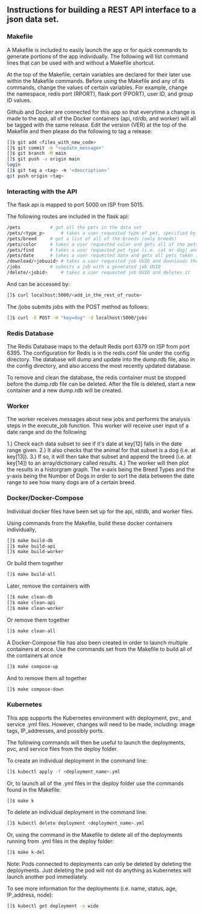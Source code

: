 ## Instructions for building a REST API interface to a json data set.

### Makefile

A Makefile is included to easily launch the app or for quick commands to generate portions of the app individually. The following will list command lines that can be used with and without a Makefile shortcut.

At the top of the Makefile, certain variables are declared for their later use within the Makefile commands.  Before using the Makefile and any of its commands, change the values of certain variables.  For example, change the namespace, redis port (RPORT), flask port (FPORT), user ID, and group ID values.

Github and Docker are connected for this app so that everytime a change is made to the app, all of the Docker containers (api, rd/db, and worker) will all be tagged with the same release.  Edit the version (VER) at the top of the Makefile and then please do the following to tag a release:

```bash
[]$ git add <files_with_new_code> 
[]$ git commit -m "<update_message>"
[]$ git branch -M main
[]$ git push -u origin main
login
[]$ git tag a <tag> -m '<description>'
git push origin <tag>
```

### Interacting with the API

The flask api is mapped to port 5000 on ISP from 5015.

The following routes are included in the flask api:

```bash
/pets			# get all the pets in the data set
/pets/<type_p>		# takes a user requested type of pet, specified by <type_p>, and gets all pets of that type (i.e. either cat or dog)
/pets/breed		# get a list of all of the breeds (only breeds)
/pets/color		# takes a user requested color and gets all of the pets with that color
/pets/find		# takes a user requested pet type (i.e. cat or dog) and a user requested age to get pets that match the type and age
/pets/date		# takes a user requested date and gets all pets taken in on that date
/download/<jobuuid>	# takes a user requested job UUID and downloads the image associated with the job UUID
/jobs			# submits a job with a generated job UUID
/delete/<jobid>		# takes a user requested job UUID and deletes it
```

And can be accessed by:

```bash
[]$ curl localhost:5000/<add_in_the_rest_of_route>
```

The /jobs submits jobs with the POST method as follows:

```bash
[]$ curl -X POST -H "key=dog" -d localhost:5000/jobs 
```


### Redis Database

The Redis Database maps to the default Redis port 6379 on ISP from port 6395.  The configuration for Redis is in the redis.conf file under the config directory.  The database will dump and update into the dump.rdb file, also in the config directory, and also access the most recently updated database.

To remove and clean the database, the redis container must be stopped before the dump.rdb file can be deleted.  After the file is deleted, start a new container and a new dump.rdb will be created.

### Worker

The worker receives messages about new jobs and performs the analysis steps in the execute_job function.  This worker will receive user input of a date range and do the following:

1.) Check each data subset to see if it's date at key[12] falls in the date range given.
2.) It also checks that the animal for that subset is a dog (i.e. at key[13]).
3.) If so, it will then take that subset and append the breed (i.e. at key[14]) to an array/dictionary called results.
4.) The worker will then plot the results in a historgram graph.  The x-axis being the Breed Types and the y-axis being the Number of Dogs in order to sort the data between the date range to see how many dogs are of a certain breed.

### Docker/Docker-Compose

Individual docker files have been set up for the api, rd/db, and worker files.

Using commands from the Makefile, build these docker containers individually,

```bash
[]$ make build-db
[]$ make build-api
[]$ make build-worker
```

Or build them together

```bash
[]$ make build-all
```

Later, remove the containers with

```bash
[]$ make clean-db
[]$ make clean-api
[]$ make clean-worker
```

Or remove them together
```bash
[]$ make clean-all
```

A Docker-Compose file has also been created in order to launch multiple containers at once.  Use the commands set from the Makefile to build all of the containers at once

```bash
[]$ make compose-up
```

And to remove them all together

```bash
[]$ make compose-down
```


### Kubernetes

This app supports the Kubernetes environment with deployment, pvc, and service .yml files.  However, changes will need to be made, including: image tags, IP_addresses, and possibly ports.

The following commands will then be useful to launch the deployments, pvc, and service files from the deploy folder.

To create an individual deployment in the command line:

```bash
[]$ kubectl apply -f <deployment_name>.yml
```

Or, to launch all of the .yml files in the deploy folder use the commands found in the Makefile:

```bash
[]$ make k
```

To delete an individual deployment in the command line:

```bash
[]$ kubectl delete deployment <deployment_name>.yml
```

Or, using the command in the Makefile to delete all of the deployments running from .yml files in the deploy folder:

```bash
[]$ make k-del
```

Note: Pods connected to deployments can only be deleted by deleting the deployments.  Just deleting the pod will not do anything as kubernetes will launch another pod immediately.


To see more information for the deployments (i.e. name, status, age, IP_address, node):

```bash
[]$ kubectl get deployment -o wide
```